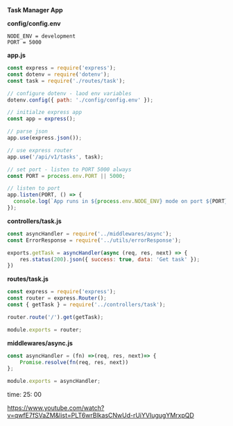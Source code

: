 **Task Manager App**

**config/config.env**
```env
NODE_ENV = development
PORT = 5000
```

**app.js**

```js
const express = require('express');
const dotenv = require('dotenv');
const task = require('./routes/task');

// configure dotenv - laod env variables
dotenv.config({ path: './config/config.env' });

// initialze express app
const app = express();

// parse json
app.use(express.json());

// use express router
app.use('/api/v1/tasks', task);

// set port - listen to PORT 5000 always
const PORT = process.env.PORT || 5000;

// listen to port
app.listen(PORT, () => {
  console.log(`App runs in ${process.env.NODE_ENV} mode on port ${PORT}`);
});
```

**controllers/task.js**

```js
const asyncHandler = require('../middlewares/async');
const ErrorResponse = require('../utils/errorResponse');

exports.getTask = asyncHandler(async (req, res, next) => {
    res.status(200).json({ success: true, data: 'Get task' });
})
```

**routes/task.js**

```js
const express = require('express');
const router = express.Router();
const { getTask } = require('../controllers/task');

router.route('/').get(getTask);

module.exports = router;
```

**middlewares/async.js**

```js
const asyncHandler = (fn) =>(req, res, next)=> {
    Promise.resolve(fn(req, res, next))
};

module.exports = asyncHandler;
```


time: 25: 00


https://www.youtube.com/watch?v=qwfE7fSVaZM&list=PLT6wrBlkasCNwUd-rUiYVIugugYMrxpQD
